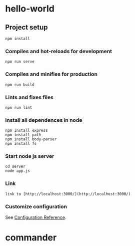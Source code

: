 # hello-world

## Project setup
```
npm install
```

### Compiles and hot-reloads for development
```
npm run serve
```

### Compiles and minifies for production
```
npm run build
```

### Lints and fixes files
```
npm run lint
```
### Install all dependences in node 
```
npm install express
npm install path
npm install body-parser
npm install fs
```

### Start node js server
```
cd server
node app.js
```

### Link
```
link to [http://localhost:3000/](http://localhost:3000/) 
```

### Customize configuration
See [Configuration Reference](https://cli.vuejs.org/config/).
# commander
